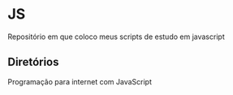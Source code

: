 # JS

Repositório em que coloco meus scripts de estudo em javascript

## Diretórios

Programação para internet com JavaScript
